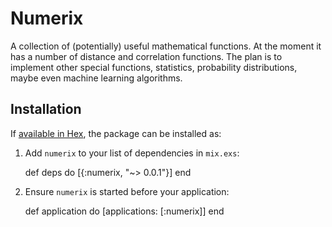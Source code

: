 # Numerix

A collection of (potentially) useful mathematical functions. At the moment it has a number of distance and correlation functions. The plan is to implement other special functions, statistics, probability distributions, maybe even machine learning algorithms.

## Installation

If [available in Hex](https://hex.pm/docs/publish), the package can be installed as:

  1. Add `numerix` to your list of dependencies in `mix.exs`:

        def deps do
          [{:numerix, "~> 0.0.1"}]
        end

  2. Ensure `numerix` is started before your application:

        def application do
          [applications: [:numerix]]
        end
